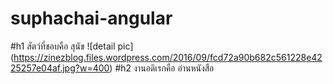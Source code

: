 # suphachai-angular

#h1 สัตว์ที่ชอบคือ สุนัข 
![detail pic] (https://zinezblog.files.wordpress.com/2016/09/fcd72a90b682c561228e4225257e04af.jpg?w=400)
#h2 งานอดิเรกคือ อ่านหนังสือ